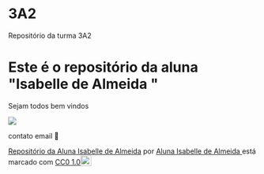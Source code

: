 # 3A2
Repositório da turma 3A2
# Este é o repositório da aluna "Isabelle de Almeida "

Sejam todos bem vindos

![](https://media1.tenor.com/m/Xw9NRtyNMb4AAAAC/simpson.gif)

contato email 📧 

<p xmlns:cc="http://creativecommons.org/ns#" xmlns:dct="http://purl.org/dc/terms/"><a property="dct:title" rel="cc:attributionURL" href="https://github.com/isabellealmeida3a2/LICENSE-/blob/main/README.md">Repositório da Aluna Isabelle de Almeida</a> por <a rel="cc:attributionURL dct:creator" property="cc:attributionName" href="https://github.com/isabellealmeida3a2">Aluna Isabelle de Almeida </a> está marcado com <a href=" https://creativecommons.org/publicdomain/zero/1.0/?ref=chooser-v1" target="_blank" rel="licença noopener noreferrer" style="display:inline-block;" >CC0 1.0<img style="altura:22px!importante; margem-esquerda: 3px; vertical-align:text-bottom;" src="https://mirrors.creativecommons.org/presskit/icons/cc.svg?ref=chooser-v1" alt=""><img style="height:22px!important; margem-esquerda: 3px; vertical-align:text-bottom;" src="https://mirrors.creativecommons.org/presskit/icons/zero.svg?ref=chooser-v1" alt=""></a></p>
